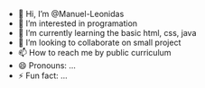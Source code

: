 - 👋 Hi, I’m @Manuel-Leonidas
- 👀 I’m interested in programation
- 🌱 I’m currently learning the basic html, css, java
- 💞️ I’m looking to collaborate on small project
- 📫 How to reach me by public curriculum 
- 😄 Pronouns: ...
- ⚡ Fun fact: ...

<!---
Manuel-Leonidas/Manuel-Leonidas is a ✨ special ✨ repository because its `README.md` (this file) appears on your GitHub profile.
You can click the Preview link to take a look at your changes.
--->
